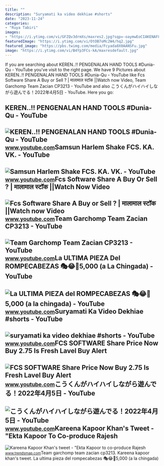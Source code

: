```yaml
---
title: ""
description: "Suryamati ka video dekhiae #shorts"
date: "2023-11-24"
categories:
- "Ruya Tabiri"
images:
- "https://i.ytimg.com/vi/GFZQv3drmXs/maxres2.jpg?sqp=-oaymwEoCIAKENAF8quKqQMcGADwAQH4Ac4FgAKACooCDAgAEAEYfyArKDMwDw==&amp;rs=AOn4CLAOVn0HWraIkpF3h6U4xIJh0TIVrw"
featuredImage: "https://i.ytimg.com/vi/OtOB7oMc2W4/hq2.jpg"
featured_image: "https://pbs.twimg.com/media/Fcyada8X0AANSFu.jpg"
image: "https://i.ytimg.com/vi/B4Yp3FCs-kA/maxresdefault.jpg"
---
```


If you are searching about KEREN..!! PENGENALAN HAND TOOLS #Dunia-Qu - YouTube you've visit to the right page. We have 9 Pictures about KEREN..!! PENGENALAN HAND TOOLS #Dunia-Qu - YouTube like Fcs Software Share A Buy or Sell ? | मालामाल स्टॉक ||Watch now Video, Team Garchomp Team Zacian CP3213 - YouTube and also こうくんがハイハイしながら遊んでる！2022年4月5日 - YouTube. Here you go:

KEREN..!! PENGENALAN HAND TOOLS #Dunia-Qu - YouTube
---------------------------------------------------

 ![KEREN..!! PENGENALAN HAND TOOLS #Dunia-Qu - YouTube](https://i.ytimg.com/vi/B4Yp3FCs-kA/maxresdefault.jpg) <small>www.youtube.com</small>Samsun Harlem Shake FCS. KA. VK. - YouTube
------------------------------------------

 ![Samsun Harlem Shake FCS. KA. VK. - YouTube](https://i.ytimg.com/vi/Zj_syCKG5ss/hqdefault.jpg) <small>www.youtube.com</small>Fcs Software Share A Buy Or Sell ? | मालामाल स्टॉक ||Watch Now Video
--------------------------------------------------------------------

 ![Fcs Software Share A Buy or Sell ? | मालामाल स्टॉक ||Watch now Video](https://i.ytimg.com/vi/HQeTEqXBVFY/hqdefault.jpg) <small>www.youtube.com</small>Team Garchomp Team Zacian CP3213 - YouTube
------------------------------------------

 ![Team Garchomp Team Zacian CP3213 - YouTube](https://i.ytimg.com/vi/HYLCwcE-Dgc/maxres2.jpg?sqp=-oaymwEoCIAKENAF8quKqQMcGADwAQH4AYwCgALgA4oCDAgAEAEYRSBHKGUwDw==&rs=AOn4CLC_ulBvmvqa2cf2uT56Qfk3FCYaDA) <small>www.youtube.com</small>La ULTIMA PIEZA Del ROMPECABEZAS 🎭😂🧘5,000 (a La Chingada) - YouTube
-------------------------------------------------------------------

 ![La ULTIMA PIEZA del ROMPECABEZAS 🎭😂🧘5,000 (a la chingada) - YouTube](https://i.ytimg.com/vi/KdZ3OosEZ6s/hq2.jpg?sqp=-oaymwEoCOADEOgC8quKqQMcGADwAQH4Ad4EgAK4CIoCDAgAEAEYZSBMKGMwDw==&rs=AOn4CLCfzFvJaPoNerKMbSKycXF-fCyaDA) <small>www.youtube.com</small>Suryamati Ka Video Dekhiae #shorts - YouTube
--------------------------------------------

 ![suryamati ka video dekhiae #shorts - YouTube](https://i.ytimg.com/vi/OtOB7oMc2W4/hq2.jpg) <small>www.youtube.com</small>FCS SOFTWARE Share Price Now Buy 2.75 Is Fresh Lavel Buy Alert
--------------------------------------------------------------

 ![FCS SOFTWARE Share Price Now Buy 2.75 Is Fresh Lavel Buy Alert](https://i.ytimg.com/vi/GFZQv3drmXs/maxres2.jpg?sqp=-oaymwEoCIAKENAF8quKqQMcGADwAQH4Ac4FgAKACooCDAgAEAEYfyArKDMwDw==&rs=AOn4CLAOVn0HWraIkpF3h6U4xIJh0TIVrw) <small>www.youtube.com</small>こうくんがハイハイしながら遊んでる！2022年4月5日 - YouTube
-------------------------------------

 ![こうくんがハイハイしながら遊んでる！2022年4月5日 - YouTube](https://i.ytimg.com/vi/H2fAEMesIjo/maxresdefault.jpg?sqp=-oaymwEmCIAKENAF8quKqQMa8AEB-AH-CYAC0AWKAgwIABABGGUgXyhTMA8=&rs=AOn4CLCJYSghky0o-ilndxvg6fCYAda1ug) <small>www.youtube.com</small>Kareena Kapoor Khan's Tweet - "Ekta Kapoor To Co-produce Rajesh
---------------------------------------------------------------

 ![Kareena Kapoor Khan's tweet - "Ekta Kapoor to co-produce Rajesh](https://pbs.twimg.com/media/Fcyada8X0AANSFu.jpg) <small>www.trendsmap.com</small>Team garchomp team zacian cp3213. Kareena kapoor khan's tweet. La ultima pieza del rompecabezas 🎭😂🧘5,000 (a la chingada)
